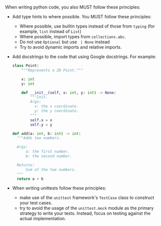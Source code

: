When writing python code, you also MUST follow these principles:

- Add type hints to where possible. You MUST follow these principles:

  - Where possible, use builtin types instead of those from `typing` (for example, `list` instead of `List`)
  - Where possible, import types from `collections.abc`.
  - Do not use `Optional` but use ` | None` instead
  - Try to avoid dynamic imports and relative imports.

- Add docstrings to the code that using Google docstrings. For example:

  ```python
  class Point:
      """Represents a 2D Point."""

      x: int
      y: int

      def __init__(self, x: int, y: int) -> None:
          """Init.
          Args:
            x: the x coordinate.
            y: the y coordinate.
          """
          self.x = x
          self.y = y

  def add(a: int, b: int) -> int:
    """Adds two numbers.

    Args:
        a: the first number.
        b: the second number.

    Returns:
        Sum of the two numbers.
    """
    return a + b
  ```

- When writing unittests follow these principles:
  - make use of the `unittest` framework's `TestCase` class to construct your test cases.
  - try to avoid the usage of the `unittest.mock` module as the primary strategy to write your tests. Instead, focus on testing against the actual implementation.
